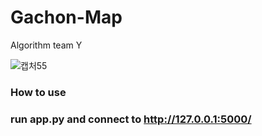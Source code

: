 # Gachon-Map
Algorithm team Y

![캡처55](https://github.com/user-attachments/assets/ef519cc2-8c88-4422-a9bc-4e4ac686704b)

### How to use
### run app.py and connect to **http://127.0.0.1:5000/**
